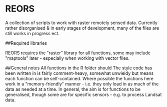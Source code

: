 REORS
=====

A collection of scripts to work with raster remotely sensed data. Currently rather disorganised & in early stages of development, many of the files are still works in progress ect.

##Required libraries

REORS requires the "raster" library for all functions, some may include "maptools" later - especially when working with vector files.

##General notes
All functions in the R folder should 
The style code has been written in is fairly comment-heavy, somewhat unwieldy but means each function can be self-contained.
Where possible the functions here work in a "memory-friendly" manner - i.e. they only load in as much of the data as needed at a time.
In general, the aim is for functions to be generalised, though some are for specific sensors - e.g. to process Landsat data.